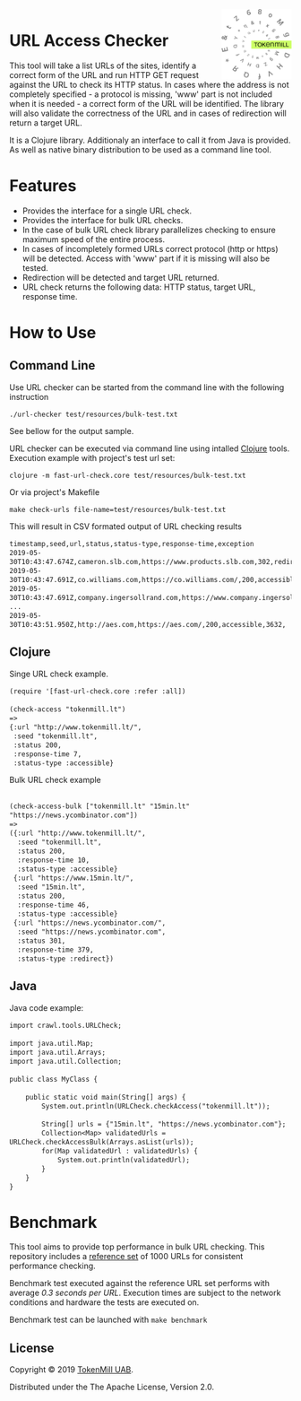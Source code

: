 <a href="http://www.tokenmill.lt">
      <img src=".github/tokenmill-logo.svg" width="125" height="125" align="right" />
</a>

# URL Access Checker

This tool will take a list URLs of the sites, identify a correct form of the URL and run HTTP GET request against the URL to check its HTTP status. In cases where the address is not completely specified - a protocol is missing, 'www' part is not included when it is needed - a correct form of the URL will be identified. The library will also validate the correctness of the URL and in cases of redirection will return a target URL.

It is a Clojure library. Additionaly an interface to call it from Java is provided. As well as native binary distribution to be used as a command line tool.

# Features

* Provides the interface for a single URL check.
* Provides the interface for bulk URL checks.
* In the case of bulk URL check library parallelizes checking to ensure maximum speed of the entire process.
* In cases of incompletely formed URLs correct protocol (http or https) will be detected. Access with 'www' part if it is missing will also be tested.
* Redirection will be detected and target URL returned.
* URL check returns the following data: HTTP status, target URL, response time.

# How to Use

## Command Line

Use URL checker can be started from the command line with the following instruction
```
./url-checker test/resources/bulk-test.txt
```

See bellow for the output sample.


URL checker can be executed via command line using  intalled [Clojure](https://clojure.org/) tools. Execution example with project's test url set:

```
clojure -m fast-url-check.core test/resources/bulk-test.txt
```

Or via project's Makefile

```
make check-urls file-name=test/resources/bulk-test.txt
```

This will result in CSV formated output of URL checking results

```
timestamp,seed,url,status,status-type,response-time,exception
2019-05-30T10:43:47.674Z,cameron.slb.com,https://www.products.slb.com,302,redirect,431,
2019-05-30T10:43:47.691Z,co.williams.com,https://co.williams.com/,200,accessible,622,
2019-05-30T10:43:47.691Z,company.ingersollrand.com,https://www.company.ingersollrand.com/,200,accessible,645,
...
2019-05-30T10:43:51.950Z,http://aes.com,https://aes.com/,200,accessible,3632,
```


## Clojure

Singe URL check example.

```
(require '[fast-url-check.core :refer :all])

(check-access "tokenmill.lt")
=> 
{:url "http://www.tokenmill.lt/",
 :seed "tokenmill.lt",
 :status 200,
 :response-time 7,
 :status-type :accessible}
```

Bulk URL check example

```

(check-access-bulk ["tokenmill.lt" "15min.lt" "https://news.ycombinator.com"])
=> 
({:url "http://www.tokenmill.lt/",
  :seed "tokenmill.lt",
  :status 200,
  :response-time 10,
  :status-type :accessible}
 {:url "https://www.15min.lt/",
  :seed "15min.lt",
  :status 200,
  :response-time 46,
  :status-type :accessible}
 {:url "https://news.ycombinator.com/",
  :seed "https://news.ycombinator.com",
  :status 301,
  :response-time 379,
  :status-type :redirect})

```

## Java

Java code example:

```
import crawl.tools.URLCheck;

import java.util.Map;
import java.util.Arrays;
import java.util.Collection;

public class MyClass {

    public static void main(String[] args) {
        System.out.println(URLCheck.checkAccess("tokenmill.lt"));

        String[] urls = {"15min.lt", "https://news.ycombinator.com"};
        Collection<Map> validatedUrls = URLCheck.checkAccessBulk(Arrays.asList(urls));
        for(Map validatedUrl : validatedUrls) {
            System.out.println(validatedUrl);
        }
    }
}

```

# Benchmark

This tool aims to provide top performance in bulk URL checking. This repository includes a [reference set](https://github.com/tokenmill/fast-url-access-checker/blob/master/test/resources/bulk-test.txt) of 1000 URLs for consistent performance checking. 

Benchmark test executed against the reference URL set performs with average _0.3 seconds per URL_. Execution times are subject to the network conditions and hardware the tests are executed on.

Benchmark test can be launched with `make benchmark`

## License

Copyright &copy; 2019 [TokenMill UAB](http://www.tokenmill.lt).

Distributed under the The Apache License, Version 2.0.
